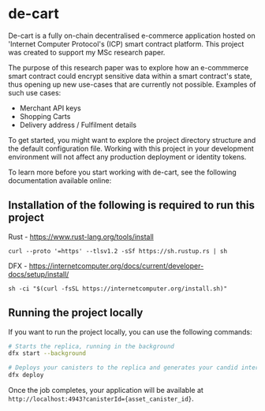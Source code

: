 # de-cart

De-cart is a fully on-chain decentralised e-commerce application hosted on 'Internet Computer Protocol's (ICP) smart contract platform. This project was created to support my MSc research paper.

The purpose of this research paper was to explore how an e-commmerce smart contract could encrypt sensitive data within a smart contract's state, thus opening up new use-cases that are currently not possible. Examples of such use cases:

- Merchant API keys
- Shopping Carts
- Delivery address / Fulfilment details

To get started, you might want to explore the project directory structure and the default configuration file. Working with this project in your development environment will not affect any production deployment or identity tokens.

To learn more before you start working with de-cart, see the following documentation available online:

## Installation of the following is required to run this project

Rust - https://www.rust-lang.org/tools/install

`curl --proto '=https' --tlsv1.2 -sSf https://sh.rustup.rs | sh`

DFX - https://internetcomputer.org/docs/current/developer-docs/setup/install/

`sh -ci "$(curl -fsSL https://internetcomputer.org/install.sh)"`

## Running the project locally

If you want to run the project locally, you can use the following commands:

```bash
# Starts the replica, running in the background
dfx start --background

# Deploys your canisters to the replica and generates your candid interface
dfx deploy
```

Once the job completes, your application will be available at `http://localhost:4943?canisterId={asset_canister_id}`.
